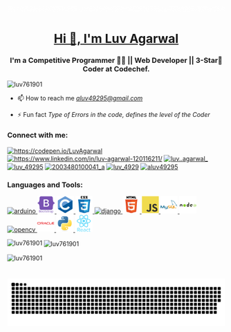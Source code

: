 # ![](https://raw.githubusercontent.com/Akash-Salvi/Akash-Salvi/master/Hello(1).gif)

[<h1 align="center">Hi 👋, I'm Luv Agarwal</h1>](https://github.com/Luv761901)
<h3 align="center">I'm a Competitive Programmer 🥇🏅 || Web Developer || 3-Star🌟 Coder at Codechef.</h3>

<p align="left"> <img src="https://komarev.com/ghpvc/?username=luv761901&label=Profile%20views&color=0e75b6&style=flat" alt="luv761901" /> </p>

- 📫 How to reach me *aluv49295@gmail.com*

- ⚡ Fun fact *Type of Errors in the code, defines the level of the Coder*

<h3 align="left">Connect with me:</h3>
<p align="left">
<a href="https://codepen.io/LuvAgarwal" target="blank"><img align="center" src="https://raw.githubusercontent.com/rahuldkjain/github-profile-readme-generator/master/src/images/icons/Social/codepen.svg" alt="https://codepen.io/LuvAgarwal" height="30" width="40" /></a>
<a href="https://www.linkedin.com/in/luv-agarwal-120116211/" target="blank"><img align="center" src="https://raw.githubusercontent.com/rahuldkjain/github-profile-readme-generator/master/src/images/icons/Social/linked-in-alt.svg" alt="https://www.linkedin.com/in/luv-agarwal-120116211/" height="30" width="40" /></a>
<a href="https://instagram.com/_luv._.agarwal_" target="blank"><img align="center" src="https://raw.githubusercontent.com/rahuldkjain/github-profile-readme-generator/master/src/images/icons/Social/instagram.svg" alt="luv..agarwal_" height="30" width="40" /></a>
<a href="https://www.codechef.com/users/luv_49295" target="blank"><img align="center" src="https://cdn.jsdelivr.net/npm/simple-icons@3.1.0/icons/codechef.svg" alt="luv_49295" height="30" width="40" /></a>
<a href="https://www.hackerrank.com/2003480100041_a" target="blank"><img align="center" src="https://raw.githubusercontent.com/rahuldkjain/github-profile-readme-generator/master/src/images/icons/Social/hackerrank.svg" alt="2003480100041_a" height="30" width="40" /></a>
<a href="https://www.leetcode.com/luv_4929" target="blank"><img align="center" src="https://raw.githubusercontent.com/rahuldkjain/github-profile-readme-generator/master/src/images/icons/Social/leet-code.svg" alt="luv_4929" height="30" width="40" /></a>
<a href="https://auth.geeksforgeeks.org/user/aluv49295" target="blank"><img align="center" src="https://raw.githubusercontent.com/rahuldkjain/github-profile-readme-generator/master/src/images/icons/Social/geeks-for-geeks.svg" alt="aluv49295" height="30" width="40" /></a>
</p>

<h3 align="left">Languages and Tools:</h3>
<p align="left"> <a href="https://www.arduino.cc/" target="_blank" rel="noreferrer"> <img src="https://cdn.worldvectorlogo.com/logos/arduino-1.svg" alt="arduino" width="40" height="40"/> </a> <a href="https://getbootstrap.com" target="_blank" rel="noreferrer"> <img src="https://raw.githubusercontent.com/devicons/devicon/master/icons/bootstrap/bootstrap-plain-wordmark.svg" alt="bootstrap" width="40" height="40"/> </a> <a href="https://www.cprogramming.com/" target="_blank" rel="noreferrer"> <img src="https://raw.githubusercontent.com/devicons/devicon/master/icons/c/c-original.svg" alt="c" width="40" height="40"/> </a> <a href="https://www.w3schools.com/css/" target="_blank" rel="noreferrer"> <img src="https://raw.githubusercontent.com/devicons/devicon/master/icons/css3/css3-original-wordmark.svg" alt="css3" width="40" height="40"/> </a> <a href="https://www.djangoproject.com/" target="_blank" rel="noreferrer"> <img src="https://cdn.worldvectorlogo.com/logos/django.svg" alt="django" width="40" height="40"/> </a> <a href="https://www.w3.org/html/" target="_blank" rel="noreferrer"> <img src="https://raw.githubusercontent.com/devicons/devicon/master/icons/html5/html5-original-wordmark.svg" alt="html5" width="40" height="40"/> </a> <a href="https://developer.mozilla.org/en-US/docs/Web/JavaScript" target="_blank" rel="noreferrer"> <img src="https://raw.githubusercontent.com/devicons/devicon/master/icons/javascript/javascript-original.svg" alt="javascript" width="40" height="40"/> </a> <a href="https://www.mysql.com/" target="_blank" rel="noreferrer"> <img src="https://raw.githubusercontent.com/devicons/devicon/master/icons/mysql/mysql-original-wordmark.svg" alt="mysql" width="40" height="40"/> </a> <a href="https://nodejs.org" target="_blank" rel="noreferrer"> <img src="https://raw.githubusercontent.com/devicons/devicon/master/icons/nodejs/nodejs-original-wordmark.svg" alt="nodejs" width="40" height="40"/> </a> <a href="https://opencv.org/" target="_blank" rel="noreferrer"> <img src="https://www.vectorlogo.zone/logos/opencv/opencv-icon.svg" alt="opencv" width="40" height="40"/> </a> <a href="https://www.oracle.com/" target="_blank" rel="noreferrer"> <img src="https://raw.githubusercontent.com/devicons/devicon/master/icons/oracle/oracle-original.svg" alt="oracle" width="40" height="40"/> </a> <a href="https://www.python.org" target="_blank" rel="noreferrer"> <img src="https://raw.githubusercontent.com/devicons/devicon/master/icons/python/python-original.svg" alt="python" width="40" height="40"/> </a> <a href="https://reactjs.org/" target="_blank" rel="noreferrer"> <img src="https://raw.githubusercontent.com/devicons/devicon/master/icons/react/react-original-wordmark.svg" alt="react" width="40" height="40"/> </a> </p>

<p><img align="left" src="https://github-readme-stats.vercel.app/api/top-langs?username=luv761901&show_icons=true&locale=en&layout=compact" alt="luv761901" /></p>

<p>&nbsp;<img align="center" src="https://github-readme-stats.vercel.app/api?username=luv761901&show_icons=true&locale=en" alt="luv761901" /></p>

<p><img align="center" src="https://github-readme-streak-stats.herokuapp.com/?user=luv761901&" alt="luv761901" /></p>

# ![](https://raw.githubusercontent.com/kothariji/kothariji/b0b0b849e914083b73ba073e0c89231ff49aba65/github-user-contribution.svg)
